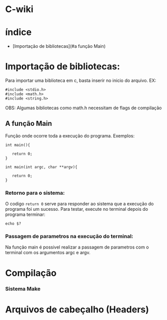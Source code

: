 # C-wiki

# índice
- [Importação de bibliotecas](#a função Main)


# Importação de bibliotecas:
Para importar uma biblioteca em c, basta inserir no inicio do arquivo.
EX:
```
#include <stdio.h>
#include <math.h>
#include <string.h>
```

OBS: Algumas bibliotecas como math.h necessitam de flags de compilação



## A função Main
Função onde ocorre toda a execução do programa.
Exemplos:
```
int main(){

   return 0;
}
```
```
int main(int argc, char **argv){

   return 0;
}
```
### Retorno para o sistema:
O codigo ```return 0``` serve para responder ao sistema que a execução do programa foi um sucesso. Para testar, execute no terminal depois do programa terminar:
```
echo $?
```

### Passagem de parametros na execução do terminal:
Na função main é possivel realizar a passagem de parametros com o terminal com os argumentos argc e argv.



# Compilação

### Sistema Make



# Arquivos de cabeçalho (Headers)


